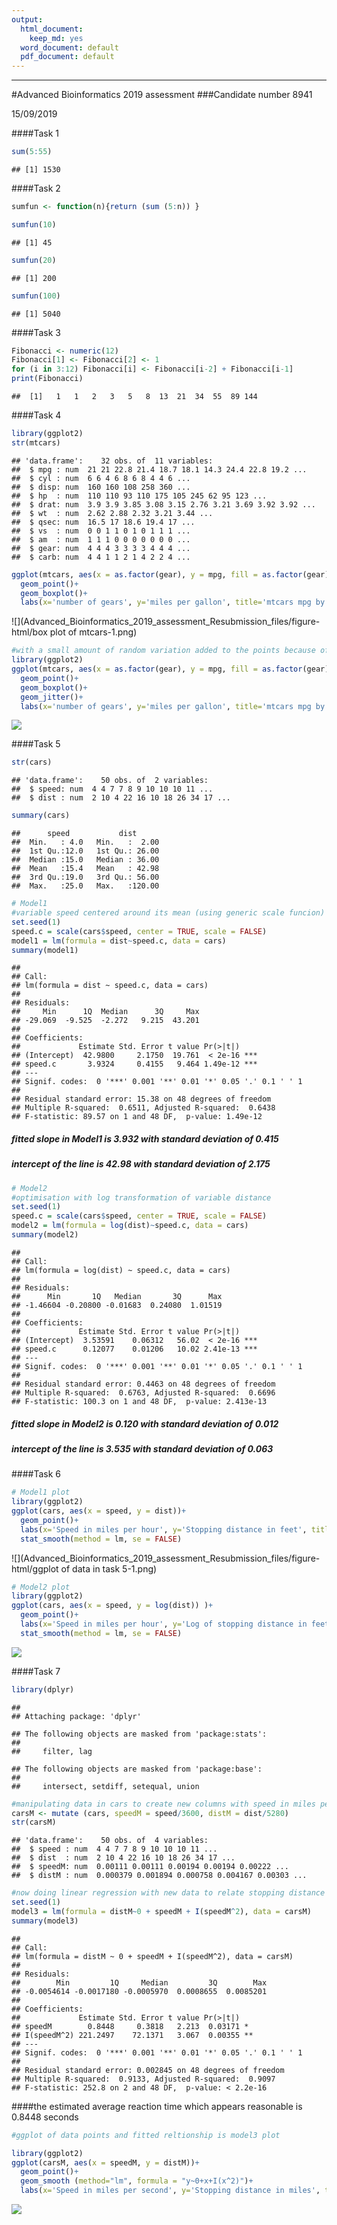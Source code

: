 ```yaml
---
output:
  html_document:
    keep_md: yes
  word_document: default
  pdf_document: default
---
```

---
#Advanced Bioinformatics 2019 assessment
###Candidate number 8941

15/09/2019


####Task 1

```r
sum(5:55)
```

```
## [1] 1530
```

####Task 2

```r
sumfun <- function(n){return (sum (5:n)) }

sumfun(10)
```

```
## [1] 45
```

```r
sumfun(20)
```

```
## [1] 200
```

```r
sumfun(100)
```

```
## [1] 5040
```


####Task 3

```r
Fibonacci <- numeric(12)
Fibonacci[1] <- Fibonacci[2] <- 1
for (i in 3:12) Fibonacci[i] <- Fibonacci[i-2] + Fibonacci[i-1]
print(Fibonacci)
```

```
##  [1]   1   1   2   3   5   8  13  21  34  55  89 144
```

####Task 4

```r
library(ggplot2)
str(mtcars)
```

```
## 'data.frame':	32 obs. of  11 variables:
##  $ mpg : num  21 21 22.8 21.4 18.7 18.1 14.3 24.4 22.8 19.2 ...
##  $ cyl : num  6 6 4 6 8 6 8 4 4 6 ...
##  $ disp: num  160 160 108 258 360 ...
##  $ hp  : num  110 110 93 110 175 105 245 62 95 123 ...
##  $ drat: num  3.9 3.9 3.85 3.08 3.15 2.76 3.21 3.69 3.92 3.92 ...
##  $ wt  : num  2.62 2.88 2.32 3.21 3.44 ...
##  $ qsec: num  16.5 17 18.6 19.4 17 ...
##  $ vs  : num  0 0 1 1 0 1 0 1 1 1 ...
##  $ am  : num  1 1 1 0 0 0 0 0 0 0 ...
##  $ gear: num  4 4 4 3 3 3 3 4 4 4 ...
##  $ carb: num  4 4 1 1 2 1 4 2 2 4 ...
```

```r
ggplot(mtcars, aes(x = as.factor(gear), y = mpg, fill = as.factor(gear)))+
  geom_point()+
  geom_boxplot()+
  labs(x='number of gears', y='miles per gallon', title='mtcars mpg by number of gears')
```

![](Advanced_Bioinformatics_2019_assessment_Resubmission_files/figure-html/box plot of mtcars-1.png)<!-- -->


```r
#with a small amount of random variation added to the points because of small dataset
library(ggplot2)
ggplot(mtcars, aes(x = as.factor(gear), y = mpg, fill = as.factor(gear)))+
  geom_point()+
  geom_boxplot()+
  geom_jitter()+
  labs(x='number of gears', y='miles per gallon', title='mtcars mpg by number of gears (some random variation to points added)')
```

![](Advanced_Bioinformatics_2019_assessment_Resubmission_files/figure-html/unnamed-chunk-1-1.png)<!-- -->

####Task 5

```r
str(cars)
```

```
## 'data.frame':	50 obs. of  2 variables:
##  $ speed: num  4 4 7 7 8 9 10 10 10 11 ...
##  $ dist : num  2 10 4 22 16 10 18 26 34 17 ...
```

```r
summary(cars)
```

```
##      speed           dist       
##  Min.   : 4.0   Min.   :  2.00  
##  1st Qu.:12.0   1st Qu.: 26.00  
##  Median :15.0   Median : 36.00  
##  Mean   :15.4   Mean   : 42.98  
##  3rd Qu.:19.0   3rd Qu.: 56.00  
##  Max.   :25.0   Max.   :120.00
```

```r
# Model1
#variable speed centered around its mean (using generic scale funcion) to avoid nonesense negative values
set.seed(1)
speed.c = scale(cars$speed, center = TRUE, scale = FALSE)
model1 = lm(formula = dist~speed.c, data = cars)
summary(model1)
```

```
## 
## Call:
## lm(formula = dist ~ speed.c, data = cars)
## 
## Residuals:
##     Min      1Q  Median      3Q     Max 
## -29.069  -9.525  -2.272   9.215  43.201 
## 
## Coefficients:
##             Estimate Std. Error t value Pr(>|t|)    
## (Intercept)  42.9800     2.1750  19.761  < 2e-16 ***
## speed.c       3.9324     0.4155   9.464 1.49e-12 ***
## ---
## Signif. codes:  0 '***' 0.001 '**' 0.01 '*' 0.05 '.' 0.1 ' ' 1
## 
## Residual standard error: 15.38 on 48 degrees of freedom
## Multiple R-squared:  0.6511,	Adjusted R-squared:  0.6438 
## F-statistic: 89.57 on 1 and 48 DF,  p-value: 1.49e-12
```
##### fitted slope in Model1 is 3.932 with standard deviation of 0.415
##### intercept of the line is 42.98 with standard deviation of 2.175


```r
# Model2 
#optimisation with log transformation of variable distance
set.seed(1)
speed.c = scale(cars$speed, center = TRUE, scale = FALSE)
model2 = lm(formula = log(dist)~speed.c, data = cars)
summary(model2)
```

```
## 
## Call:
## lm(formula = log(dist) ~ speed.c, data = cars)
## 
## Residuals:
##      Min       1Q   Median       3Q      Max 
## -1.46604 -0.20800 -0.01683  0.24080  1.01519 
## 
## Coefficients:
##             Estimate Std. Error t value Pr(>|t|)    
## (Intercept)  3.53591    0.06312   56.02  < 2e-16 ***
## speed.c      0.12077    0.01206   10.02 2.41e-13 ***
## ---
## Signif. codes:  0 '***' 0.001 '**' 0.01 '*' 0.05 '.' 0.1 ' ' 1
## 
## Residual standard error: 0.4463 on 48 degrees of freedom
## Multiple R-squared:  0.6763,	Adjusted R-squared:  0.6696 
## F-statistic: 100.3 on 1 and 48 DF,  p-value: 2.413e-13
```
##### fitted slope in Model2 is 0.120 with standard deviation of 0.012
##### intercept of the line is 3.535 with standard deviation of 0.063



####Task 6

```r
# Model1 plot
library(ggplot2)
ggplot(cars, aes(x = speed, y = dist))+
  geom_point()+
  labs(x='Speed in miles per hour', y='Stopping distance in feet', title='Plot of Model1 linear fit')+
  stat_smooth(method = lm, se = FALSE)
```

![](Advanced_Bioinformatics_2019_assessment_Resubmission_files/figure-html/ggplot of data in task 5-1.png)<!-- -->

```r
# Model2 plot
library(ggplot2)
ggplot(cars, aes(x = speed, y = log(dist)) )+
  geom_point()+
  labs(x='Speed in miles per hour', y='Log of stopping distance in feet', title='Plot of Model2 linear fit')+
  stat_smooth(method = lm, se = FALSE)
```

![](Advanced_Bioinformatics_2019_assessment_Resubmission_files/figure-html/unnamed-chunk-3-1.png)<!-- -->



####Task 7

```r
library(dplyr)
```

```
## 
## Attaching package: 'dplyr'
```

```
## The following objects are masked from 'package:stats':
## 
##     filter, lag
```

```
## The following objects are masked from 'package:base':
## 
##     intersect, setdiff, setequal, union
```

```r
#manipulating data in cars to create new columns with speed in miles per second and stopping distance in miles
carsM <- mutate (cars, speedM = speed/3600, distM = dist/5280)
str(carsM)
```

```
## 'data.frame':	50 obs. of  4 variables:
##  $ speed : num  4 4 7 7 8 9 10 10 10 11 ...
##  $ dist  : num  2 10 4 22 16 10 18 26 34 17 ...
##  $ speedM: num  0.00111 0.00111 0.00194 0.00194 0.00222 ...
##  $ distM : num  0.000379 0.001894 0.000758 0.004167 0.00303 ...
```

```r
#now doing linear regression with new data to relate stopping distance to speed and square of speed
set.seed(1)
model3 = lm(formula = distM~0 + speedM + I(speedM^2), data = carsM)
summary(model3)
```

```
## 
## Call:
## lm(formula = distM ~ 0 + speedM + I(speedM^2), data = carsM)
## 
## Residuals:
##        Min         1Q     Median         3Q        Max 
## -0.0054614 -0.0017180 -0.0005970  0.0008655  0.0085201 
## 
## Coefficients:
##             Estimate Std. Error t value Pr(>|t|)   
## speedM        0.8448     0.3818   2.213  0.03171 * 
## I(speedM^2) 221.2497    72.1371   3.067  0.00355 **
## ---
## Signif. codes:  0 '***' 0.001 '**' 0.01 '*' 0.05 '.' 0.1 ' ' 1
## 
## Residual standard error: 0.002845 on 48 degrees of freedom
## Multiple R-squared:  0.9133,	Adjusted R-squared:  0.9097 
## F-statistic: 252.8 on 2 and 48 DF,  p-value: < 2.2e-16
```

####the estimated average reaction time which appears reasonable is 0.8448 seconds



```r
#ggplot of data points and fitted reltionship is model3 plot

library(ggplot2)
ggplot(carsM, aes(x = speedM, y = distM))+
  geom_point()+
  geom_smooth (method="lm", formula = "y~0+x+I(x^2)")+
  labs(x='Speed in miles per second', y='Stopping distance in miles', title='Plot of Model3 fitted relatioship')
```

![](Advanced_Bioinformatics_2019_assessment_Resubmission_files/figure-html/unnamed-chunk-5-1.png)<!-- -->







